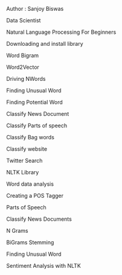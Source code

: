Author : Sanjoy Biswas

Data Scientist


Natural Language Processing For Beginners

Downloading and install library

Word Bigram

Word2Vector

Driving NWords

Finding Unusual Word

Finding Potential Word

Classify News Document

Classify Parts of speech

Classify Bag words

Classify website

Twitter Search

NLTK Library

Word data analysis

Creating a POS Tagger

Parts of Speech

Classify News Documents

N Grams

BiGrams Stemming

Finding Unusual Word

Sentiment Analysis with NLTK
